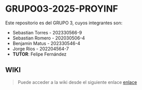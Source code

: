 # GRUPO03-2025-PROYINF


Este repositorio es del GRUPO 3, cuyos integrantes son:

 * Sebastian Torres - 202330566-9  
 * Sebastian Romero - 202030506-4  
 * Benjamin Matus   - 202330546-4
 * Jorge Ríos       - 202204564-7
* **TUTOR**: Felipe Fernández 

## WIKI

> Puede acceder a la wiki desde el siguiente enlace [enlace](https://github.com/sebadaba/GRUPO03-2025-PROYINF/wiki)
